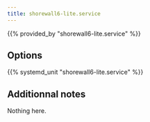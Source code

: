 ```yaml
---
title: shorewall6-lite.service
---
```


{{% provided_by "shorewall6-lite.service" %}}

## Options

{{% systemd_unit "shorewall6-lite.service" %}}

## Additionnal notes

Nothing here.